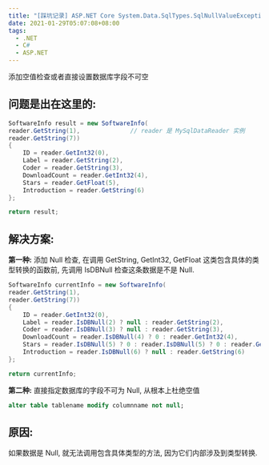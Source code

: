 ```yaml
---
title: "[踩坑记录] ASP.NET Core System.Data.SqlTypes.SqlNullValueException: 数据为空。不能对空值调用此方法"
date: 2021-01-29T05:07:08+08:00
tags:
  - .NET
  - C#
  - ASP.NET
---
```


添加空值检查或者直接设置数据库字段不可空

<!--more-->

## 问题是出在这里的:

```csharp
SoftwareInfo result = new SoftwareInfo(
reader.GetString(1),              // reader 是 MySqlDataReader 实例
reader.GetString(7))
{
    ID = reader.GetInt32(0),
    Label = reader.GetString(2),
    Coder = reader.GetString(3),
    DownloadCount = reader.GetInt32(4),
    Stars = reader.GetFloat(5),
    Introduction = reader.GetString(6)
};

return result;
```
## 解决方案:
**第一种:** 添加 Null 检查, 在调用 GetString, GetInt32, GetFloat 这类包含具体的类型转换的函数前, 先调用 IsDBNull 检查这条数据是不是 Null.
```csharp
SoftwareInfo currentInfo = new SoftwareInfo(
reader.GetString(1),
reader.GetString(7))
{
    ID = reader.GetInt32(0),
    Label = reader.IsDBNull(2) ? null : reader.GetString(2),
    Coder = reader.IsDBNull(3) ? null : reader.GetString(3),
    DownloadCount = reader.IsDBNull(4) ? 0 : reader.GetInt32(4),
    Stars = reader.IsDBNull(5) ? 0 : reader.IsDBNull(5) ? 0 : reader.GetFloat(5),
    Introduction = reader.IsDBNull(6) ? null : reader.GetString(6)
};

return currentInfo;

```
**第二种:** 直接指定数据库的字段不可为 Null, 从根本上杜绝空值
```sql
alter table tablename modify columnname not null;
```
## 原因:
如果数据是 Null, 就无法调用包含具体类型的方法, 因为它们内部涉及到类型转换.